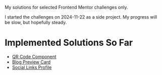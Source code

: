 My solutions for selected Frontend Mentor challenges only.

I started the challenges on 2024-11-22 as a side project. My progress will be slow, but hopefully steady.

# Implemented Solutions So Far

- [QR Code Component](https://thomasweitzel.github.io/frontend-mentor/qr-code-component/dist/)
- [Blog Preview Card](https://thomasweitzel.github.io/frontend-mentor/blog-preview-card/dist/)
- [Social Links Profile](https://thomasweitzel.github.io/frontend-mentor/social-links-profile/dist/)
